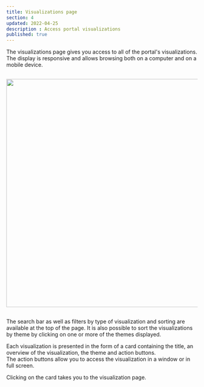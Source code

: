```yaml
---
title: Visualizations page
section: 4
updated: 2022-04-25
description : Access portal visualizations
published: true
---
```


The visualizations page gives you access to all of the portal's visualizations.  
The display is responsive and allows browsing both on a computer and on a mobile device.

<img src="./images/user-guide-frontoffice/visupage-1.png"
     height="600" style="margin:15px auto;" />

The search bar as well as filters by type of visualization and sorting are available at the top of the page.
It is also possible to sort the visualizations by theme by clicking on one or more of the themes displayed.

Each visualization is presented in the form of a card containing the title, an overview of the visualization, the theme and action buttons.  
The action buttons allow you to access the visualization in a window or in full screen.

Clicking on the card takes you to the visualization page.
